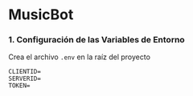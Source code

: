 # MusicBot

### 1. Configuración de las Variables de Entorno

Crea el archivo `.env` en la raíz del proyecto

```
CLIENTID=
SERVERID=
TOKEN=
```
